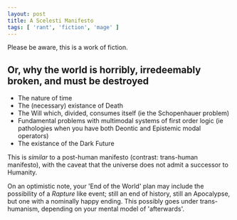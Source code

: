 ```yaml
---
layout: post
title: A Scelesti Manifesto
tags: [ 'rant', 'fiction', 'mage' ]
---
```


Please be aware, this is a work of fiction.

Or, why the world is horribly, irredeemably broken, and must be destroyed
-------------------------------------------------------------------------

- The nature of time
- The (necessary) existance of Death
- The Will which, divided, consumes itself (ie the Schopenhauer problem)
- Fundamental problems with multimodal systems of first order logic (ie pathologies when you have both Deontic and Epistemic modal operators)
- The existance of the Dark Future

This is *similar* to a post-human manifesto (contrast: trans-human manifesto), with the caveat that the universe does not admit a successor to Humanity.

On an optimistic note, your 'End of the World' plan may include the possibility of a *Rapture* like event; still an end of history, still an Apocalypse, but one with a nominally happy ending. This possibly goes under trans-humanism, depending on your mental model of 'afterwards'.
